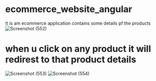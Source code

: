 # ecommerce_website_angular
It is am ecommerce application contains some details pf the products 
![Screenshot (552)](https://user-images.githubusercontent.com/84003438/124311155-ed694100-db8a-11eb-9b6f-40c0984494eb.png)
# when u click on any product it will redirest to that product details
![Screenshot (553)](https://user-images.githubusercontent.com/84003438/124311180-f9ed9980-db8a-11eb-8a1b-4ac061764076.png)
![Screenshot (554)](https://user-images.githubusercontent.com/84003438/124311198-007c1100-db8b-11eb-8031-e78516e8e8d5.png)
